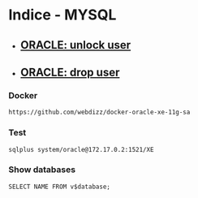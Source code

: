 # Indice - MYSQL
- ## [ORACLE: unlock user ](unlock-user.md)
- ## [ORACLE: drop user ](drop-user.md)


### Docker

    https://github.com/webdizz/docker-oracle-xe-11g-sa


### Test 
    sqlplus system/oracle@172.17.0.2:1521/XE


### Show databases
    SELECT NAME FROM v$database;


    